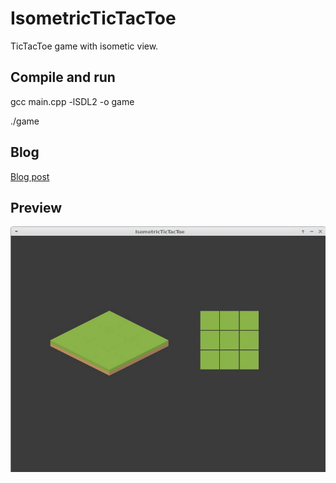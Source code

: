 # IsometricTicTacToe

TicTacToe game with isometic view.

## Compile and run
gcc main.cpp -lSDL2 -o game

./game

## Blog
[Blog post](http://programisty-dzien-powszedni.pl/izometryczny-tictactoe-czyli-kolko-i-krzyzyk-w-c-i-sdl/)

## Preview
![Isometric TicTacToe](https://github.com/jakubthedeveloper/IsometricTicTacToe/blob/master/screenshots/isometric-tictactoe.gif)

